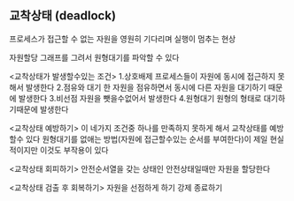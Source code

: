 ## 교착상태 (deadlock)
프로세스가 접근할 수 없는 자원을 영원히 기다리며 실행이 멈추는 현상

자원할당 그래프를 그려서 원형대기를 파악할 수 있다

<교착상태가 발생할수있는 조건>
1.상호배제
프로세스들이 자원에 동시에 접근하지 못해서 발생한다
2.점유와 대기
한 자원을 점유하면서 동시에 다른 자원을 대기하기 때문에 발생한다
3.비선점
자원을 뺏을수없어서 발생한다
4.원형대기
원형의 형태로 대기하기때문에 발생한다

<교착상태 예방하기>
이 네가지 조건중 하나를 만족하지 못하게 해서 교착상태를 예방할수 있다
원형대기를 없애는 방법(자원에 접근할수있는 순서를 부여한다)이 제일 현실적이지만 이것도 부작용이 있다

<교착상태 회피하기>
안전순서열을 갖는 상태인 안전상태일때만 자원을 할당한다

<교착상태 검출 후 회복하기>
자원을 선점하게 하기
강제 종료하기
